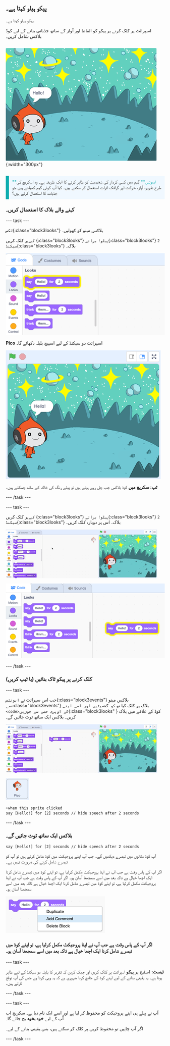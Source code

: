 ## پیکو ہیلو کہتا ہے۔

<div style="display: flex; flex-wrap: wrap">
<div style="flex-basis: 200px; flex-grow: 1; margin-right: 15px;">
پیکو ہیلو کہتا ہے۔ 
  
اسپرائٹ پر کلک کرنے پر پیکو کو الفاظ اور آواز کے ساتھ جذباتی بنانے کے لیے کوڈ بلاکس شامل کریں۔
</div>
<div>

![پیکو سپرائٹ کہہ رہا ہے، "ہیلو!"](images/pico-step2.png){:width="300px"}

</div>
</div>

<p style="border-left: solid; border-width:10px; border-color: #0faeb0; background-color: aliceblue; padding: 10px;">
<span style="color: #0faeb0">**ایموٹس**</span> گیم میں کسی کردار کی شخصیت کو ظاہر کرنے کا ایک طریقہ ہے۔ وہ اسکریچ کی طرح تقریر، آواز، حرکت اور گرافک اثرات استعمال کر سکتے ہیں۔ کیا آپ کوئی گیم کھیلتے ہیں جو جذبات کا استعمال کرتے ہیں؟
</p>

### کہنے والے بلاک کا استعمال کریں۔

--- task ---

`لکس`{:class="block3looks"} بلاکس مینو کو کھولیں۔

`کہے`پر کلک کریں {:class="block3looks"} `ہیلو!` `برائے`{:class="block3looks"} `2` `سیکنڈ`{:class="block3looks"} بلاک۔

!['ہیلو کہو! 2 سیکنڈ کے لیے ایک پیلے رنگ کی خاکہ کے ساتھ چمکتا ہوا بلاک۔](images/pico-say-hello-blocks-menu.png)

**Pico** اسپرائٹ دو سیکنڈ کے لیے اسپیچ بلبلہ دکھائے گا۔

![پیکو سپرائٹ "ہیلو کے ساتھ! تقریر کے بلبلے میں"۔](images/pico-say-hello-stage.png)

**ٹپ: سکریچ میں** کوڈ بلاکس جب چل رہے ہوتے ہیں تو پیلے رنگ کی خاکہ کے ساتھ چمکتے ہیں۔

--- /task ---

--- task ---

`کہے`پر کلک کریں {:class="block3looks"} `ہیلو!` `برائے`{:class="block3looks"} `2` `سیکنڈ`{:class="block3looks"} بلاک۔ اس پر دوبارہ کلک کریں۔

!['کہو' بلاک کو کوڈ کے علاقے میں گھسیٹنا اور اسے چلانے کے لیے اس پر کلک کرنا۔](images/pico-drag-say.gif)

!['کہو' بلاک کو کوڈ کے علاقے میں گھسیٹ لیا گیا ہے۔  سیکنڈ کے لیے ایک پیلے رنگ کی خاکہ کے ساتھ چمکتا ہوا بلاک۔](images/pico-drag-say.png)

--- /task ---

### کلک کرنے پر پیکو ٹاک بنائیں (یا ٹیپ کریں)

--- task ---

جب اس سپرائٹ نے `ایونٹس`{:class="block3events"} بلاکس مینو سے</code>:class="block3events"} بلاک پر کلک کیا تو `کو گھسیٹیں اور اسے اپنے <code>کے اوپری حصے سے جوڑیں`{:class="block3looks" } کوڈ کے علاقے میں بلاک کریں۔ بلاکس ایک ساتھ ٹوٹ جائیں گے۔

![2 سیکنڈ کے لیے ایک پیلے رنگ کی خاکہ کے ساتھ چمکتا ہوا بلاک۔ جب پیکو پر کلک کیا جاتا ہے، وہ کہتے ہیں "ہیلو! دو سیکنڈ کے لیے"۔](images/pico-snap-together.gif)

![پیکو سپرائٹ۔](images/pico-sprite.png)

```blocks3
+when this sprite clicked
say [Hello!] for [2] seconds // hide speech after 2 seconds
```

--- /task ---

### بلاکس ایک ساتھ ٹوٹ جائیں گے۔

```blocks3
say [Hello!] for [2] seconds // hide speech after 2 seconds
```
آپ کوڈ مثالوں میں تبصرے دیکھیں گے۔ جب آپ اپنے پروجیکٹ میں کوڈ شامل کرتے ہیں تو آپ کو تبصرے شامل کرنے کی ضرورت نہیں ہے۔

اگر آپ کے پاس وقت ہے جب آپ نے اپنا پروجیکٹ مکمل کرلیا ہے، تو اپنے کوڈ میں تبصرے شامل کرنا ایک اچھا خیال ہے تاکہ بعد میں اسے سمجھنا آسان ہو۔ اگر آپ کے پاس وقت ہے جب آپ نے اپنا پروجیکٹ مکمل کرلیا ہے، تو اپنے کوڈ میں تبصرے شامل کرنا ایک اچھا خیال ہے تاکہ بعد میں اسے سمجھنا آسان ہو۔

![پاپ اپ مینو جو ظاہر ہوتا ہے جب آپ کسی بلاک پر دائیں کلک کرتے ہیں۔ 'تبصرہ شامل کریں' کو منتخب کیا گیا ہے۔](images/add-comment.png)

### اگر آپ کے پاس وقت ہے جب آپ نے اپنا پروجیکٹ مکمل کرلیا ہے، تو اپنے کوڈ میں تبصرے شامل کرنا ایک اچھا خیال ہے تاکہ بعد میں اسے سمجھنا آسان ہو۔

--- task ---

**ٹیسٹ:** اسٹیج پر **پیکو** اسپرائٹ پر کلک کریں اور چیک کریں کہ تقریر کا بلبلہ دو سیکنڈ کے لیے ظاہر ہوتا ہے۔ یہ یقینی بنانے کے لیے اپنے کوڈ کی جانچ کرنا ضروری ہے کہ یہ وہی کرتا ہے جس کی آپ توقع کرتے ہیں۔

--- /task ---

--- task ---

آپ نے پہلے ہی اپنے پروجیکٹ کو محفوظ کر لیا ہے اور اسے ایک نام دیا ہے۔ سکریچ اب آپ کے لیے **خود بخود** بچ جائے گا۔

اگر آپ چاہیں تو محفوظ کریں پر کلک کر سکتے ہیں، بس یقینی بنانے کے لیے۔

--- /task ---

